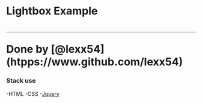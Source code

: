 <h1 align="center;">Lightbox Example<h1>
<hr>
Done by [@lexx54](htpps://www.github.com/lexx54)

### Stack use

-HTML
-CSS -[Jquery](https://jquery.com)
